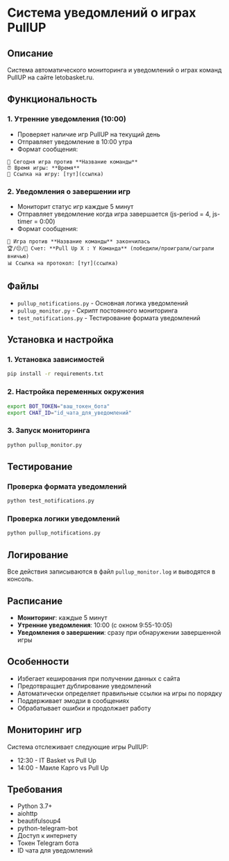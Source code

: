 # Система уведомлений о играх PullUP

## Описание

Система автоматического мониторинга и уведомлений о играх команд PullUP на сайте letobasket.ru.

## Функциональность

### 1. Утренние уведомления (10:00)
- Проверяет наличие игр PullUP на текущий день
- Отправляет уведомление в 10:00 утра
- Формат сообщения:
```
🏀 Сегодня игра против **Название команды**
⏰ Время игры: **Время**
🔗 Ссылка на игру: [тут](ссылка)
```

### 2. Уведомления о завершении игр
- Мониторит статус игр каждые 5 минут
- Отправляет уведомление когда игра завершается (js-period = 4, js-timer = 0:00)
- Формат сообщения:
```
🏀 Игра против **Название команды** закончилась
🏆/😔/🤝 Счет: **Pull Up X : Y Команда** (победили/проиграли/сыграли вничью)
📊 Ссылка на протокол: [тут](ссылка)
```

## Файлы

- `pullup_notifications.py` - Основная логика уведомлений
- `pullup_monitor.py` - Скрипт постоянного мониторинга
- `test_notifications.py` - Тестирование формата уведомлений

## Установка и настройка

### 1. Установка зависимостей
```bash
pip install -r requirements.txt
```

### 2. Настройка переменных окружения
```bash
export BOT_TOKEN="ваш_токен_бота"
export CHAT_ID="id_чата_для_уведомлений"
```

### 3. Запуск мониторинга
```bash
python pullup_monitor.py
```

## Тестирование

### Проверка формата уведомлений
```bash
python test_notifications.py
```

### Проверка логики уведомлений
```bash
python pullup_notifications.py
```

## Логирование

Все действия записываются в файл `pullup_monitor.log` и выводятся в консоль.

## Расписание

- **Мониторинг**: каждые 5 минут
- **Утренние уведомления**: 10:00 (с окном 9:55-10:05)
- **Уведомления о завершении**: сразу при обнаружении завершенной игры

## Особенности

- Избегает кеширования при получении данных с сайта
- Предотвращает дублирование уведомлений
- Автоматически определяет правильные ссылки на игры по порядку
- Поддерживает эмодзи в сообщениях
- Обрабатывает ошибки и продолжает работу

## Мониторинг игр

Система отслеживает следующие игры PullUP:
- 12:30 - IT Basket vs Pull Up
- 14:00 - Маиле Карго vs Pull Up

## Требования

- Python 3.7+
- aiohttp
- beautifulsoup4
- python-telegram-bot
- Доступ к интернету
- Токен Telegram бота
- ID чата для уведомлений

